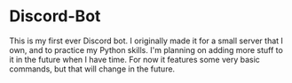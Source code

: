 # Discord-Bot

This is my first ever Discord bot. I originally made it for a small server that I own, and to practice my Python skills. I'm planning on adding more stuff to it in the future when I have time. For now it features some very basic commands, but that will change in the future.
